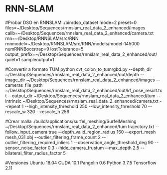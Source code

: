 # RNN-SLAM
#Probar DSO en RNNSLAM
./bin/dso_dataset mode=2 preset=0 files=~/Desktop/Sequences/rnnslam_real_data_2_enhanced/images calib=~/Desktop/Sequences/rnnslam_real_data_2_enhanced/camera.txt rnn=~/Desktop/RNNSLAM/src/RNN rnnmodel=~/Desktop/RNNSLAM/src/RNN/models/model-145000 numRNNBootstrap=9 lostTolerance=5 output_prefix=~/Desktop/Sequences/rnnslam_real_data_2_enhanced/out/ quiet=1 sampleoutput=1


#Convertir a formato TUM
python cvt_colon_to_tumrgbd.py --depth_dir ~/Desktop/Sequences/rnnslam_real_data_2_enhanced/out/depth --image_dir ~/Desktop/Sequences/rnnslam_real_data_2_enhanced/images --cameras_file_path ~/Desktop/Sequences/rnnslam_real_data_2_enhanced/out/kf_pose_result.txt --output_dir ~/Desktop/Sequences/rnnslam_real_data_2_enhanced/tum --intrinsic ~/Desktop/Sequences/rnnslam_real_data_2_enhanced/camera.txt --repeat 1 --high_intensity_threshold 250 --low_intensity_threshold 70 --rescale_w 320 --rescale_h 256


#Crear malla
./build/applications/surfel_meshing/SurfelMeshing ~/Desktop/Sequences/rnnslam_real_data_2_enhanced/tum trajectory.txt --follow_input_camera true --depth_valid_region_radius 160 --export_mesh mesh_031.obj --outlier_filtering_frame_count 2 --outlier_filtering_required_inliers 1 --observation_angle_threshold_deg 90 --sensor_noise_factor 0.3 --hide_camera_frustum --max_depth 2.5 --bilateral_filter_radius_factor 5


#Versiones 
Ubuntu 18.04
CUDA 10.1
Pangolin 0.6
Python 3.7.5
Tensorflow 2.11


